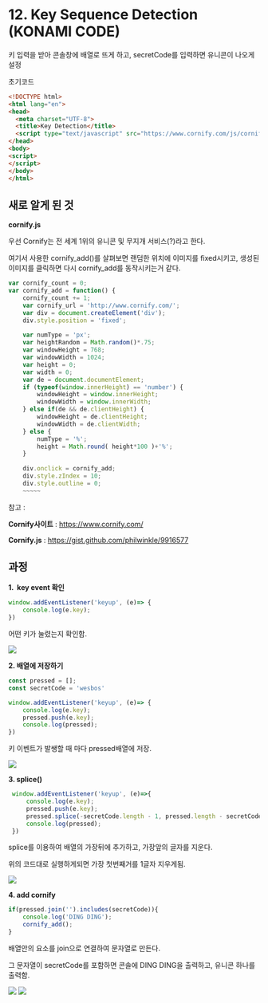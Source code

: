 # 12. Key Sequence Detection (KONAMI CODE)

키 입력을 받아 콘솔창에 배열로 뜨게 하고, secretCode를 입력하면 유니콘이 나오게 설정

초기코드

```html
<!DOCTYPE html>
<html lang="en">
<head>
  <meta charset="UTF-8">
  <title>Key Detection</title>
  <script type="text/javascript" src="https://www.cornify.com/js/cornify.js"></script>
</head>
<body>
<script>
</script>
</body>
</html>
```

## 새로 알게 된 것

**cornify.js**

우선 Cornify는 전 세계 1위의 유니콘 및 무지개 서비스(?)라고 한다.

여기서 사용한 cornify_add()를 살펴보면 랜덤한 위치에 이미지를 fixed시키고, 생성된 이미지를 클릭하면 다시 cornify_add를 동작시키는거 같다.

```javascript
var cornify_count = 0;
var cornify_add = function() {
	cornify_count += 1;
	var cornify_url = 'http://www.cornify.com/';
	var div = document.createElement('div');
	div.style.position = 'fixed';
	
	var numType = 'px';
	var heightRandom = Math.random()*.75;
	var windowHeight = 768;
	var windowWidth = 1024;
	var height = 0;
	var width = 0;
	var de = document.documentElement;
	if (typeof(window.innerHeight) == 'number') {
		windowHeight = window.innerHeight;
		windowWidth = window.innerWidth;
	} else if(de && de.clientHeight) {
		windowHeight = de.clientHeight;
		windowWidth = de.clientWidth;
	} else {
		numType = '%';
		height = Math.round( height*100 )+'%';
	}
	
	div.onclick = cornify_add;
	div.style.zIndex = 10;
	div.style.outline = 0;
	~~~~~
```

참고 :

**Cornify사이트** : https://www.cornify.com/

**Cornify.js** : https://gist.github.com/philwinkle/9916577



## 과정

<strong>1.  key event 확인</strong>

```javascript
window.addEventListener('keyup', (e)=> {
    console.log(e.key);
})
```

어떤 키가 눌렸는지 확인함.

<img src="./readme_images/keyevent.jpg"/>

<strong> 2. 배열에 저장하기 </strong>

```javascript
const pressed = [];
const secretCode = 'wesbos'

window.addEventListener('keyup', (e)=> {
    console.log(e.key);
    pressed.push(e.key);
    console.log(pressed);
})
```

키 이벤트가 발쌩할 때 마다 pressed배열에 저장.

<img src="./readme_images/pressed.jpg"/>



<strong>3. splice() </strong>

```javascript
 window.addEventListener('keyup', (e)=>{
     console.log(e.key);
     pressed.push(e.key);
     pressed.splice(-secretCode.length - 1, pressed.length - secretCode.length);
     console.log(pressed);
 })
```

 splice를 이용하여 배열의 가장뒤에 추가하고, 가장앞의 글자를 지운다.

위의 코드대로 실행하게되면 가장 첫번째거를 1글자 지우게됨.



<img src="./readme_images/splice.jpg"/>



<strong>4. add cornify</strong>

```javascript
if(pressed.join('').includes(secretCode)){
    console.log('DING DING');
    cornify_add();
}
```

배열안의 요소를 join으로 연결하여 문자열로 만든다.

그 문자열이 secretCode를 포함하면 콘솔에 DING DING을 출력하고, 유니콘 하나를 출력함.

<img src="./readme_images/cornify.jpg"/>

<img src="./readme_images/startScreen.jpg"/>

